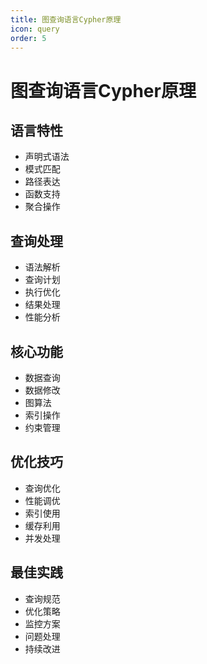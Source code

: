 ```yaml
---
title: 图查询语言Cypher原理
icon: query
order: 5
---
```


# 图查询语言Cypher原理

## 语言特性
- 声明式语法
- 模式匹配
- 路径表达
- 函数支持
- 聚合操作

## 查询处理
- 语法解析
- 查询计划
- 执行优化
- 结果处理
- 性能分析

## 核心功能
- 数据查询
- 数据修改
- 图算法
- 索引操作
- 约束管理

## 优化技巧
- 查询优化
- 性能调优
- 索引使用
- 缓存利用
- 并发处理

## 最佳实践
- 查询规范
- 优化策略
- 监控方案
- 问题处理
- 持续改进
